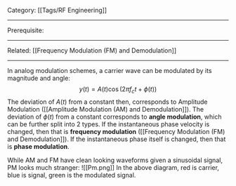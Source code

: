 Category: [[Tags/RF Engineering]]
___
Prerequisite: 
___
Related: [[Frequency Modulation (FM) and Demodulation]]
___
In analog modulation schemes, a carrier wave can be modulated by its magnitude and angle: 
$$y(t)=A(t)\cos(2\pi f_c t+\phi(t))$$
The deviation of $A(t)$ from a constant then, corresponds to Amplitude Modulation ([[Amplitude Modulation (AM) and Demodulation]]). The deviation of $\phi(t)$ from a constant corresponds to **angle modulation**, which can be further split into 2 types. If the instantaneous phase velocity is changed, then that is **frequency modulation** ([[Frequency Modulation (FM) and Demodulation]]). If the instantaneous phase itself is changed, then that is **phase modulation**. 

While AM and FM have clean looking waveforms given a sinusoidal signal, PM looks much stranger:
![[Pm.png]]
In the above diagram, red is carrier, blue is signal, green is the modulated signal. 
